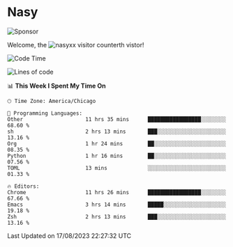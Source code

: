 # Nasy

<!--
<p align="center">
<img height="200" src="https://github-readme-stats.vercel.app/api?username=nasyxx&count_private=true&show_icons=true&theme=dracula&include_all_commits=true"/>
<img height="200" src="https://github-readme-stats.vercel.app/api/top-langs/?username=nasyxx&theme=dracula&hide=html,jupyter+notebook&count_private=true&show_icons=true"/>
</p>

  
----------------
-->

![Sponsor](https://img.shields.io/static/v1.svg?label=Sponsor&message=%E2%9D%A4&logo=GitHub&style=flat&color=pink)
 
Welcome, the ![nasyxx visitor counter](https://count.getloli.com/get/@nasyxx?theme=rule34)th vistor!
 
<!--START_SECTION:waka-->
![Code Time](http://img.shields.io/badge/Code%20Time-3%2C648%20hrs%202%20mins-blue)

![Lines of code](https://img.shields.io/badge/From%20Hello%20World%20I%27ve%20Written-6.3%20million%20lines%20of%20code-blue)

📊 **This Week I Spent My Time On** 

```text
🕑︎ Time Zone: America/Chicago

💬 Programming Languages: 
Other                    11 hrs 35 mins      █████████████████░░░░░░░░   68.60 % 
sh                       2 hrs 13 mins       ███░░░░░░░░░░░░░░░░░░░░░░   13.16 % 
Org                      1 hr 24 mins        ██░░░░░░░░░░░░░░░░░░░░░░░   08.35 % 
Python                   1 hr 16 mins        ██░░░░░░░░░░░░░░░░░░░░░░░   07.56 % 
TOML                     13 mins             ░░░░░░░░░░░░░░░░░░░░░░░░░   01.33 % 

🔥 Editors: 
Chrome                   11 hrs 26 mins      █████████████████░░░░░░░░   67.66 % 
Emacs                    3 hrs 14 mins       █████░░░░░░░░░░░░░░░░░░░░   19.18 % 
Zsh                      2 hrs 13 mins       ███░░░░░░░░░░░░░░░░░░░░░░   13.16 % 
```


 Last Updated on 17/08/2023 22:27:32 UTC
<!--END_SECTION:waka-->

<!-- ![visitors](https://visitor-badge.laobi.icu/badge?page_id=nasyxx.nasyxx) -->

